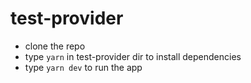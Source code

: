 # test-provider
 - clone the repo
 - type ```yarn``` in test-provider dir to install dependencies
 - type ```yarn dev``` to run the app

